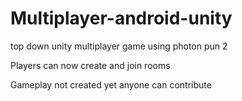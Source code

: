 # Multiplayer-android-unity
top down unity multiplayer game using  photon pun 2

Players can now create and join rooms

Gameplay not created yet  anyone can contribute

